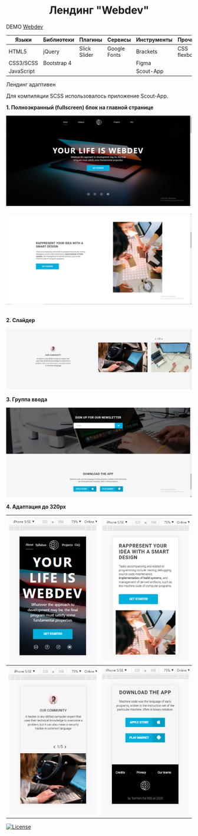 <h1 align="center">Лендинг "Webdev"</h1>

DEMO [Webdev](https://zena86.github.io/webdev/)

Языки     |Библиотеки |Плагины     | Сервисы    | Инструменты   |Прочие
----------|-----------|------------|------------|---------------|-----------
HTML5     |jQuery     |Slick Slider|Google Fonts|Brackets       |CSS flexbox
CSS3/SCSS |Bootstrap 4|            |            |Figma          |           
JavaScript|           |            |            |Scout-App      |           


Лендинг адаптивен

Для компиляции SCSS использовалось приложение Scout-App.  

**1. Полноэкранный (fullscreen) блок на главной странице**

![Screenshort 1](/images/imgreadme/screen-main.jpg)
&nbsp;
![Screenshort 2](/images/imgreadme/screen2.jpg)
&nbsp;


**2. Слайдер**

![Screenshort 3](/images/imgreadme/screen3.jpg)


**3. Группа ввода**

![Screenshort 4](/images/imgreadme/screen4.jpg)

**4. Адаптация до 320px**

![Screenshort 5](/images/imgreadme/screen-mobile1.jpg)|![Screenshort 6](/images/imgreadme/screen-mobile2.jpg)
------------------------------------------------------|------------------------------------------------------
![Screenshort 7](/images/imgreadme/screen-mobile3.jpg)|![Screenshort 8](/images/imgreadme/screen-mobile4.jpg)


[![License](https://img.shields.io/badge/License-Apache%202.0-blue.svg)](https://opensource.org/licenses/Apache-2.0)